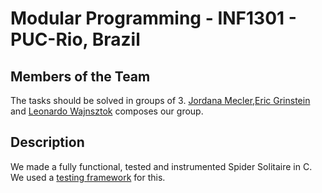 # Modular Programming - INF1301 - PUC-Rio, Brazil

## Members of the Team
The tasks should be solved in groups of 3. [Jordana Mecler](https://github.com/jordanamecler),[Eric Grinstein](https://github.com/egrinstein)
and [Leonardo Wajnsztok](https://github.com/leotok) composes our group.

## Description
We made a fully functional, tested and instrumented Spider Solitaire in C.
We used a [testing framework](http://www.inf.puc-rio.br/~inf1301/software/arcaboucoteste_2_02.zip) for this.
